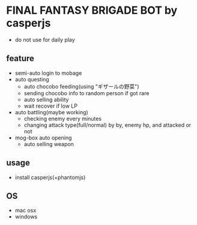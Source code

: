 # FINAL FANTASY BRIGADE BOT by casperjs
* do not use for daily play

## feature

* semi-auto login to mobage
* auto questing
   * auto chocobo feeding(using "ギザールの野菜")
   * sending chocobo info to random person if got rare
   * auto selling ability
   * wait recover if low LP
* auto battling(maybe working)
   * checking enemy every minutes
   * changing attack type(full/normal) by by, enemy hp, and attacked or not
* mog-box auto opening
   * auto selling weapon

## usage

* install casperjs(+phantomjs)

## OS

* mac osx
* windows
